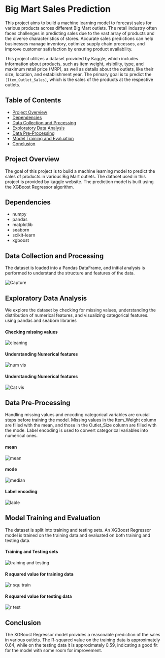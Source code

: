 # Big Mart Sales Prediction

This project aims to build a machine learning model to forecast sales for various products across different Big Mart outlets. The retail industry often faces challenges in predicting sales due to the vast array of products and the diverse characteristics of stores. Accurate sales predictions can help businesses manage inventory, optimize supply chain processes, and improve customer satisfaction by ensuring product availability.

This project utilizes a dataset provided by Kaggle, which includes information about products, such as item weight, visibility, type, and maximum retail price (MRP), as well as details about the outlets, like their size, location, and establishment year. The primary goal is to predict the `[Item_Outlet_Sales]`, which is the sales of the products at the respective outlets.

## Table of Contents
- [Project Overview](#project-overview)
- [Dependencies](#dependencies)
- [Data Collection and Processing](#data-collection-and-processing)
- [Exploratory Data Analysis](#exploratory-data-analysis)
- [Data Pre-Processing](#data-pre-processing)
- [Model Training and Evaluation](#model-training-and-evaluation)
- [Conclusion](#conclusion)

## Project Overview
The goal of this project is to build a machine learning model to predict the sales of products in various Big Mart outlets. The dataset used in this project is provided by kaggle website. The prediction model is built using the XGBoost Regressor algorithm.

## Dependencies
- numpy
- pandas
- matplotlib
- seaborn
- scikit-learn
- xgboost
  
## Data Collection and Processing
The dataset is loaded into a Pandas DataFrame, and initial analysis is performed to understand the structure and features of the data.

![Capture](https://github.com/user-attachments/assets/ce8424ef-bc1c-4a43-b10f-fd4e71c57293)

## Exploratory Data Analysis
We explore the dataset by checking for missing values, understanding the distribution of numerical features, and visualizing categorical features. using pandas and seaborn libraries
#### Checking missing values
![cleaning](https://github.com/user-attachments/assets/672b029c-1d13-457e-a316-274dc7043870) 

#### Understanding Numerical features
![num vis](https://github.com/user-attachments/assets/4619febb-0bce-4935-b787-9ce2ef9156c3) 

#### Understanding Numerical features
![Cat vis](https://github.com/user-attachments/assets/c2763740-01c6-4a85-aa16-302366bd53ba) 

## Data Pre-Processing
Handling missing values and encoding categorical variables are crucial steps before training the model. Missing values in the Item_Weight column are filled with the mean, and those in the Outlet_Size column are filled with the mode. Label encoding is used to convert categorical variables into numerical ones.
#### mean
![mean](https://github.com/user-attachments/assets/413ce454-c3fb-4752-91f4-d6f497913d4f) 

#### mode
![median](https://github.com/user-attachments/assets/4bad7c37-94b6-4ce1-b1a1-3a239c0fc874)

#### Label encoding
![lable](https://github.com/user-attachments/assets/62d08e93-8aa8-4c14-8b27-2bc8bb47bb4f)

## Model Training and Evaluation
The dataset is split into training and testing sets. An XGBoost Regressor model is trained on the training data and evaluated on both training and testing data.

#### Training and Testing sets
![training and testing](https://github.com/user-attachments/assets/c074309e-e148-4a0e-b725-1aa4a7b51ed6)

#### R squared value for training data
![r squ train](https://github.com/user-attachments/assets/674e5b8f-be67-4137-8953-056447d73770)

#### R squared value for testing data
![r test](https://github.com/user-attachments/assets/f61c57c0-8ace-4d69-afca-aee415cd149f)

## Conclusion
The XGBoost Regressor model provides a reasonable prediction of the sales in various outlets. The R-squared value on the training data is approximately 0.64, while on the testing data it is approximately 0.59, indicating a good fit for the model with some room for improvement.
